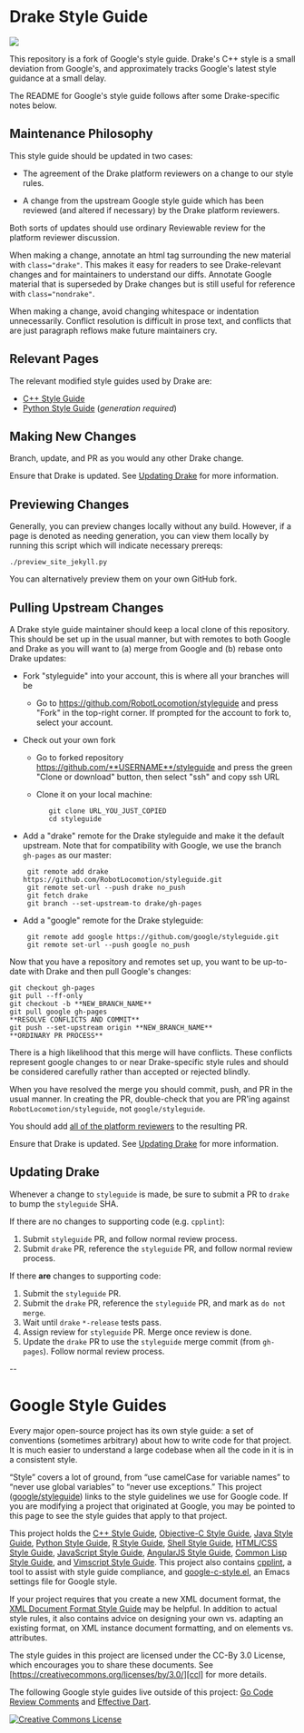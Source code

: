 Drake Style Guide
=================

![](https://github.com/RobotLocomotion/styleguide/workflows/CI/badge.svg?branch=gh-pages)

This repository is a fork of Google's style guide.  Drake's C++ style is a
small deviation from Google's, and approximately tracks Google's latest style
guidance at a small delay.

The README for Google's style guide follows after some Drake-specific notes
below.

Maintenance Philosophy
----------------------

This style guide should be updated in two cases:

 * The agreement of the Drake platform reviewers on a change to our style
   rules.

 * A change from the upstream Google style guide which has been reviewed (and
   altered if necessary) by the Drake platform reviewers.

Both sorts of updates should use ordinary Reviewable review for the platform
reviewer discussion.

When making a change, annotate an html tag surrounding the new material with
`class="drake"`.  This makes it easy for readers to see Drake-relevant
changes and for maintainers to understand our diffs.  Annotate Google material
that is superseded by Drake changes but is still useful for reference with
`class="nondrake"`.

When making a change, avoid changing whitespace or indentation unnecessarily.
Conflict resolution is difficult in prose text, and conflicts that are just
paragraph reflows make future maintainers cry.

Relevant Pages
--------------

The relevant modified style guides used by Drake are:

* [C++ Style Guide](./cppguide.html)
* [Python Style Guide](./pyguide.html) (*generation required*)

Making New Changes
------------------

Branch, update, and PR as you would any other Drake change.

Ensure that Drake is updated. See [Updating Drake](#updating-drake) for more
information.

Previewing Changes
------------------

Generally, you can preview changes locally without any build. However, if a page
is denoted as needing generation, you can view them locally by running this
script which will indicate necessary prereqs:

    ./preview_site_jekyll.py

You can alternatively preview them on your own GitHub fork.

<!-- TODO(eric): Document this workflow. -->

Pulling Upstream Changes
------------------------

A Drake style guide maintainer should keep a local clone of this repository.
This should be set up in the usual manner, but with remotes to both Google and
Drake as you will want to (a) merge from Google and (b) rebase onto Drake
updates:

 * Fork "styleguide" into your account, this is where all your branches will be

   * Go to https://github.com/RobotLocomotion/styleguide and press "Fork" in
     the top-right corner.  If prompted for the account to fork to, select
     your account.

 * Check out your own fork

   * Go to forked repository https://github.com/**USERNAME**/styleguide and
     press the green "Clone or download" button, then select "ssh" and copy
     ssh URL

   * Clone it on your local machine:

            git clone URL_YOU_JUST_COPIED
            cd styleguide

 * Add a "drake" remote for the Drake styleguide and make it the default
   upstream.  Note that for compatibility with Google, we use the branch
   `gh-pages` as our master:

        git remote add drake https://github.com/RobotLocomotion/styleguide.git
        git remote set-url --push drake no_push
        git fetch drake
        git branch --set-upstream-to drake/gh-pages

 * Add a "google" remote for the Drake styleguide:

        git remote add google https://github.com/google/styleguide.git
        git remote set-url --push google no_push

Now that you have a repository and remotes set up, you want to be up-to-date
with Drake and then pull Google's changes:

    git checkout gh-pages
    git pull --ff-only
    git checkout -b **NEW_BRANCH_NAME**
    git pull google gh-pages
    **RESOLVE CONFLICTS AND COMMIT**
    git push --set-upstream origin **NEW_BRANCH_NAME**
    **ORDINARY PR PROCESS**

There is a high likelihood that this merge will have conflicts.  These
conflicts represent google changes to or near Drake-specific style rules and
should be considered carefully rather than accepted or rejected blindly.

When you have resolved the merge you should commit, push, and PR in the usual
manner.  In creating the PR, double-check that you are PR'ing against
`RobotLocomotion/styleguide`, not `google/styleguide`.

You should add [all of the platform reviewers](http://drake.mit.edu/developers.html#review-process) to the resulting PR.

Ensure that Drake is updated. See [Updating Drake](#updating-drake) for more
information.

<a id="updating-drake"></a>

Updating Drake
--------------

Whenever a change to `styleguide` is made, be sure to submit a PR to `drake` to
bump the `styleguide` SHA.

If there are no changes to supporting code (e.g. `cpplint`):

1. Submit `styleguide` PR, and follow normal review process.
2. Submit `drake` PR, reference the `styleguide` PR, and follow normal review
process.

If there **are** changes to supporting code:

1. Submit the `styleguide` PR.
2. Submit the `drake` PR, reference the `styleguide` PR, and mark as
`do not merge`.
3. Wait until `drake` `*-release` tests pass.
4. Assign review for `styleguide` PR. Merge once review is done.
5. Update the `drake` PR to use the `styleguide` merge commit (from
`gh-pages`). Follow normal review process.

--


Google Style Guides
===================

Every major open-source project has its own style guide: a set of conventions
(sometimes arbitrary) about how to write code for that project. It is much
easier to understand a large codebase when all the code in it is in a
consistent style.

“Style” covers a lot of ground, from “use camelCase for variable names” to
“never use global variables” to “never use exceptions.” This project
([google/styleguide](https://github.com/google/styleguide)) links to the
style guidelines we use for Google code. If you are modifying a project that
originated at Google, you may be pointed to this page to see the style guides
that apply to that project.

This project holds the [C++ Style Guide][cpp], [Objective-C Style Guide][objc],
[Java Style Guide][java], [Python Style Guide][py], [R Style Guide][r],
[Shell Style Guide][sh], [HTML/CSS Style Guide][htmlcss],
[JavaScript Style Guide][js], [AngularJS Style Guide][angular],
[Common Lisp Style Guide][cl], and [Vimscript Style Guide][vim]. This project
also contains [cpplint][cpplint], a tool to assist with style guide compliance,
and [google-c-style.el][emacs], an Emacs settings file for Google style.

If your project requires that you create a new XML document format, the [XML
Document Format Style Guide][xml] may be helpful. In addition to actual style
rules, it also contains advice on designing your own vs. adapting an existing
format, on XML instance document formatting, and on elements vs. attributes.

The style guides in this project are licensed under the CC-By 3.0 License,
which encourages you to share these documents.
See [https://creativecommons.org/licenses/by/3.0/][ccl] for more details.

The following Google style guides live outside of this project:
[Go Code Review Comments][go] and [Effective Dart][dart].

<a rel="license" href="https://creativecommons.org/licenses/by/3.0/"><img alt="Creative Commons License" style="border-width:0" src="https://i.creativecommons.org/l/by/3.0/88x31.png" /></a>


[cpp]: https://google.github.io/styleguide/cppguide.html
[objc]: objcguide.md
[java]: https://google.github.io/styleguide/javaguide.html
[py]: https://google.github.io/styleguide/pyguide.html
[r]: https://google.github.io/styleguide/Rguide.html
[sh]: https://google.github.io/styleguide/shell.xml
[htmlcss]: https://google.github.io/styleguide/htmlcssguide.html
[js]: https://google.github.io/styleguide/jsguide.html
[angular]: https://google.github.io/styleguide/angularjs-google-style.html
[cl]: https://google.github.io/styleguide/lispguide.xml
[vim]: https://google.github.io/styleguide/vimscriptguide.xml
[cpplint]: https://github.com/google/styleguide/tree/gh-pages/cpplint
[emacs]: https://raw.githubusercontent.com/google/styleguide/gh-pages/google-c-style.el
[xml]: https://google.github.io/styleguide/xmlstyle.html
[go]: https://golang.org/wiki/CodeReviewComments
[dart]: https://www.dartlang.org/guides/language/effective-dart
[ccl]: https://creativecommons.org/licenses/by/3.0/
